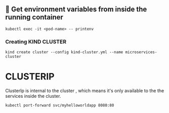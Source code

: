 ## 🚀 Get environment variables from inside the running container

```
kubectl exec -it <pod-name> -- printenv
```

### Creating KIND CLUSTER

```
kind create cluster --config kind-cluster.yml --name microservices-cluster
```


# CLUSTERIP

ClusterIp is internal to the cluster , which means it's only available to the the services inside the cluster.


```
kubectl port-forward svc/myhelloworldapp 8080:80
```